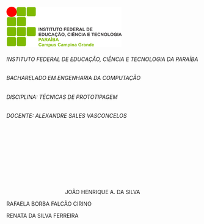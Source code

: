 ![logo IFPB](https://github.com/rafaelacirino/prototipagem/blob/main/logo_campus.png)<br>
<h6>INSTITUTO FEDERAL DE EDUCAÇÃO, CIÊNCIA E TECNOLOGIA DA PARAÍBA</h6>
<h6>BACHARELADO EM ENGENHARIA DA COMPUTAÇÃO</h6>
<h6>DISCIPLINA: TÉCNICAS DE PROTOTIPAGEM</h6>
<h6>DOCENTE: ALEXANDRE SALES VASCONCELOS</h6>
<br>
<br>
<br>
<br>
<br>
<br>
<br>
<br>
<center><p>JOÃO HENRIQUE A. DA SILVA</p></center>
<p>RAFAELA BORBA FALCÃO CIRINO</p>
<p>RENATA DA SILVA FERREIRA</p></center>


